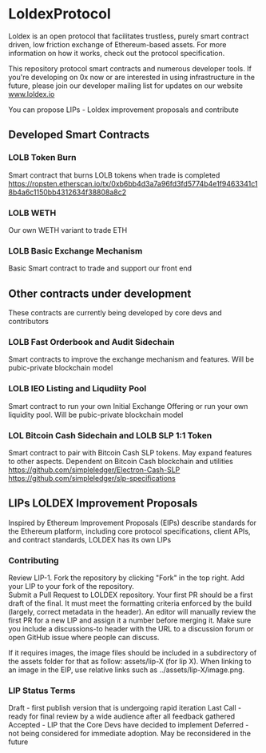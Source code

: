 # LoldexProtocol

Loldex is an open protocol that facilitates trustless, purely smart contract driven, low friction exchange of Ethereum-based assets. 
For more information on how it works, check out the protocol specification.

This repository protocol smart contracts and numerous developer tools. If you're developing on 0x now or are interested in using infrastructure in the future, 
please join our developer mailing list for updates on our website www.loldex.io

You can propose LIPs - Loldex improvement proposals and contribute 

## Developed Smart Contracts 

### LOLB Token Burn  
Smart contract that burns LOLB tokens when trade is completed
https://ropsten.etherscan.io/tx/0xb6bb4d3a7a96fd3fd5774b4e1f9463341c18b4a6c1150bb4312634f38808a8c2
### LOLB WETH 
Our own WETH variant to trade ETH
### LOLB Basic Exchange Mechanism
Basic Smart contract to trade and support our front end 

## Other contracts under development
These contracts are currently being developed by core devs and contributors

### LOLB Fast Orderbook and Audit Sidechain
Smart contracts to improve the exchange mechanism and features. Will be pubic-private blockchain model 
### LOLB IEO Listing and Liqudiity Pool
Smart contract to run your own Initial Exchange Offering or run your own liquidity pool. Will be pubic-private blockchain model 
### LOL Bitcoin Cash Sidechain and LOLB SLP 1:1 Token  
Smart contract to pair with Bitcoin Cash SLP tokens. May expand features to other aspects. Dependent on Bitcoin Cash blockchain and utilities 
https://github.com/simpleledger/Electron-Cash-SLP
https://github.com/simpleledger/slp-specifications

## LIPs LOLDEX Improvement Proposals

Inspired by Ethereum Improvement Proposals (EIPs) describe standards for the Ethereum platform, including core protocol specifications, client APIs, and contract standards, LOLDEX has its own LIPs 
 

### Contributing

Review LIP-1.
Fork the repository by clicking "Fork" in the top right.
Add your LIP to your fork of the repository.  
Submit a Pull Request to LOLDEX repository.
Your first PR should be a first draft of the final. It must meet the formatting criteria enforced by the build (largely, correct metadata in the header). An editor will manually review the first PR for a new LIP and assign it a number before merging it. Make sure you include a discussions-to header with the URL to a discussion forum or open GitHub issue where people can discuss.

If it requires images, the image files should be included in a subdirectory of the assets folder for that as follow: assets/lip-X (for lip X). When linking to an image in the EIP, use relative links such as ../assets/lip-X/image.png.


### LIP Status Terms

Draft - first publish version that is undergoing rapid iteration 
Last Call - ready for final review by a wide audience after all feedback gathered  
Accepted - LIP that the Core Devs have decided to implement 
Deferred - not being considered for immediate adoption. May be reconsidered in the future 
 

